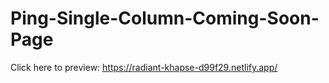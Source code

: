 # Ping-Single-Column-Coming-Soon-Page
Click here to preview: https://radiant-khapse-d99f29.netlify.app/

